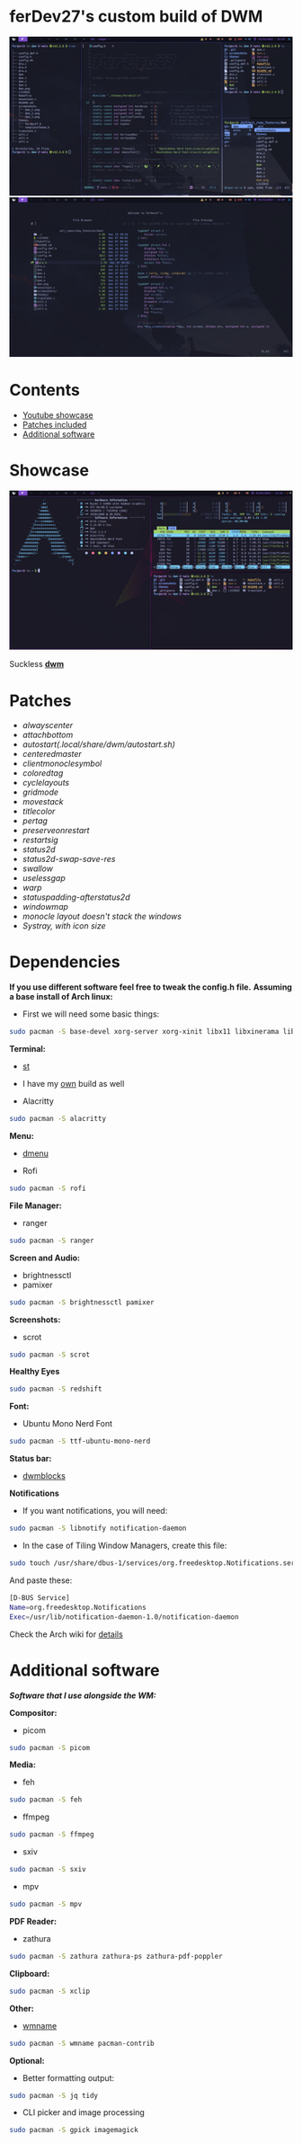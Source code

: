 # ferDev27's custom build of DWM

![dwm2](screenshots/dwm_2.png)
![dwm3](screenshots/dwm_3.png)

# Contents
- [Youtube showcase](#showcase)
- [Patches included](#patches)
- [Additional software](#additional-software)


# Showcase
[![Showcase](screenshots/yt.png)](https://youtu.be/r-ckyZHcYIo)


Suckless **[dwm](https://dwm.suckless.org/)**

# Patches

- *alwayscenter*
- *attachbottom*
- *autostart(.local/share/dwm/autostart.sh)*
- *centeredmaster*
- *clientmonoclesymbol*
- *coloredtag*
- *cyclelayouts*
- *gridmode*
- *movestack*
- *titlecolor*
- *pertag*
- *preserveonrestart*
- *restartsig*
- *status2d*
- *status2d-swap-save-res*
- *swallow*
- *uselessgap*
- *warp*
- *statuspadding-afterstatus2d*
- *windowmap*
- *monocle layout doesn't stack the windows*
- *Systray, with icon size*


# Dependencies
**If you use different software feel free to tweak the config.h file.**
**Assuming a base install of Arch linux:**
- First we will need some basic things:

```bash
sudo pacman -S base-devel xorg-server xorg-xinit libx11 libxinerama libxft webkit2gtk
```

**Terminal:**
- [st](https://st.suckless.org/)
- I have my [own](https://github.com/ferDev27/st) build as well 

- Alacritty
```bash
sudo pacman -S alacritty
```

**Menu:**
- [dmenu](https://tools.suckless.org/dmenu/) 

- Rofi

```bash
sudo pacman -S rofi
```

**File Manager:**
- ranger

```bash
sudo pacman -S ranger
```
 
**Screen and Audio:**
- brightnessctl
- pamixer

```bash
sudo pacman -S brightnessctl pamixer
```
 
**Screenshots:**
- scrot

```bash
sudo pacman -S scrot
```

**Healthy Eyes**
```bash
sudo pacman -S redshift 
```

**Font:**
- Ubuntu Mono Nerd Font

```bash
sudo pacman -S ttf-ubuntu-mono-nerd 
```

**Status bar:**
- [dwmblocks](https://github.com/torrinfail/dwmblocks)

**Notifications**
- If you want notifications, you will need:

```bash
sudo pacman -S libnotify notification-daemon
```

- In the case of Tiling Window Managers, create this file:
```bash
sudo touch /usr/share/dbus-1/services/org.freedesktop.Notifications.service
```

And paste these:
```bash
[D-BUS Service]
Name=org.freedesktop.Notifications
Exec=/usr/lib/notification-daemon-1.0/notification-daemon
```

Check the Arch wiki for [details](https://wiki.archlinux.org/index.php/Desktop_notifications#Standalone)

# Additional software
***Software that I use alongside the WM:***

**Compositor:**
- picom

```bash
sudo pacman -S picom
```

**Media:**
- feh

```bash
sudo pacman -S feh
```
- ffmpeg

```bash
sudo pacman -S ffmpeg
```
- sxiv

```bash
sudo pacman -S sxiv
```
- mpv

```bash
sudo pacman -S mpv
```

**PDF Reader:**
- zathura

```bash
sudo pacman -S zathura zathura-ps zathura-pdf-poppler 
```

**Clipboard:**
```bash
sudo pacman -S xclip 
```

**Other:**
- [wmname](https://tools.suckless.org/x/wmname/)

```bash
sudo pacman -S wmname pacman-contrib
```

**Optional:**
- Better formatting output:<br>

```bash
sudo pacman -S jq tidy
```

- CLI picker and image processing
 
```bash
sudo pacman -S gpick imagemagick
```
